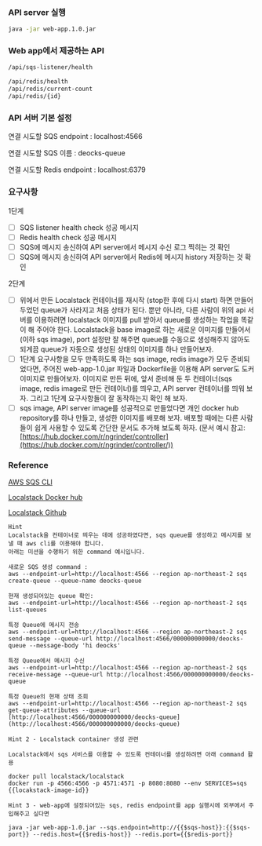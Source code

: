 ### API server 실행

```bash
java -jar web-app.1.0.jar
```

### Web app에서 제공하는 API

```bash
/api/sqs-listener/health

/api/redis/health
/api/redis/current-count
/api/redis/{id}
```

### API 서버 기본 설정

연결 시도할 SQS endpoint : localhost:4566

연결 시도할 SQS 이름 : deocks-queue

연결 시도할 Redis endpoint : localhost:6379

### 요구사항

1단계

- [ ]  SQS listener health check 성공 메시지
- [ ]  Redis health check 성공 메시지
- [ ]  SQS에 메시지 송신하여 API server에서 메시지 수신 로그 찍히는 것 확인
- [ ]  SQS에 메시지 송신하여 API server에서 Redis에 메시지 history 저장하는 것 확인

2단계

- [ ]  위에서 만든 Localstack 컨테이너를 재시작 (stop한 후에 다시 start) 하면 만들어두었던 queue가 사라지고 처음 상태가 된다. 뿐만 아니라, 다른 사람이 위의 api 서버를 이용하려면 localstack 이미지를 pull 받아서 queue를 생성하는 작업을 똑같이 해 주어야 한다. Localstack을 base image로 하는 새로운 이미지를 만들어서(이하 sqs image), port 설정만 잘 해주면 queue를 수동으로 생성해주지 않아도 되게끔  queue가 자동으로 생성된 상태의 이미지를 하나 만들어보자.
- [ ]  1단계 요구사항을 모두 만족하도록 하는 sqs image, redis image가 모두 준비되었다면, 주어진 web-app-1.0.jar 파일과 Dockerfile을 이용해 API server도 도커 이미지로 만들어보자. 이미지로 만든 뒤에, 앞서 준비해 둔 두 컨테이너(sqs image, redis image로 만든 컨테이너)를 띄우고, API server 컨테이너를 띄워 보자. 그리고 1단계 요구사항들이 잘 동작하는지 확인 해 보자.
- [ ]  sqs image, API server image를 성공적으로 만들었다면 개인 docker hub repository를 하나 만들고, 생성한 이미지를 배포해 보자. 배포할 때에는 다른 사람들이 쉽게 사용할 수 있도록 간단한 문서도 추가해 보도록 하자. (문서 예시 참고: [https://hub.docker.com/r/ngrinder/controller](https://hub.docker.com/r/ngrinder/controller/))

### Reference

[AWS SQS CLI](https://docs.aws.amazon.com/cli/latest/reference/sqs/)

[Localstack Docker hub](https://hub.docker.com/r/localstack/localstack)

[Localstack Github](https://github.com/localstack/localstack)

```
Hint
Localstack을 컨테이너로 띄우는 데에 성공하였다면, sqs queue를 생성하고 메시지를 보낼 때 aws cli를 이용해야 합니다.
아래는 미션을 수행하기 위한 command 예시입니다.

새로운 SQS 생성 command :
aws --endpoint-url=http://localhost:4566 --region ap-northeast-2 sqs create-queue --queue-name deocks-queue

현재 생성되어있는 queue 확인:
aws --endpoint-url=http://localhost:4566 --region ap-northeast-2 sqs list-queues

특정 Queue에 메시지 전송
aws --endpoint-url=http://localhost:4566 --region ap-northeast-2 sqs send-message --queue-url http://localhost:4566/000000000000/deocks-queue --message-body 'hi deocks'

특정 Queue에서 메시지 수신
aws --endpoint-url=http://localhost:4566 --region ap-northeast-2 sqs receive-message --queue-url http://localhost:4566/000000000000/deocks-queue

특정 Queue의 현재 상태 조회
aws --endpoint-url=http://localhost:4566 --region ap-northeast-2 sqs get-queue-attributes --queue-url [http://localhost:4566/000000000000/deocks-queue](http://localhost:4566/000000000000/deocks-queue)
```
```
Hint 2 - Localstack container 생성 관련

Localstack에서 sqs 서비스를 이용할 수 있도록 컨테이너를 생성하려면 아래 command 활용

docker pull localstack/localstack
docker run -p 4566:4566 -p 4571:4571 -p 8080:8080 --env SERVICES=sqs {{locakstack-image-id}}
```
```
Hint 3 - web-app에 설정되어있는 sqs, redis endpoint를 app 실행시에 외부에서 주입해주고 싶다면

java -jar web-app-1.0.jar --sqs.endpoint=http://{{$sqs-host}}:{{$sqs-port}} --redis.host={{$redis-host}} --redis.port={{$redis-port}}


```
